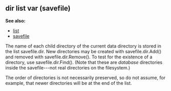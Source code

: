 ## dir list var (savefile)
**See also:**
*   [list](/ref/list.md) 
*   [savefile](/ref/savefile.md) 

The name of each child directory of the current data directory
is stored in the list savefile.dir. New directories may be created with
savefile.dir.Add() and removed with savefile.dir.Remove(). To test for
the existence of a directory, use savefile.dir.Find(). (Note that these
are *database* directories inside the savefile---not real directories on
the filesystem.) 

The order of directories is not necessarily
preserved, so do not assume, for example, that newer directories will be
at the end of the list.